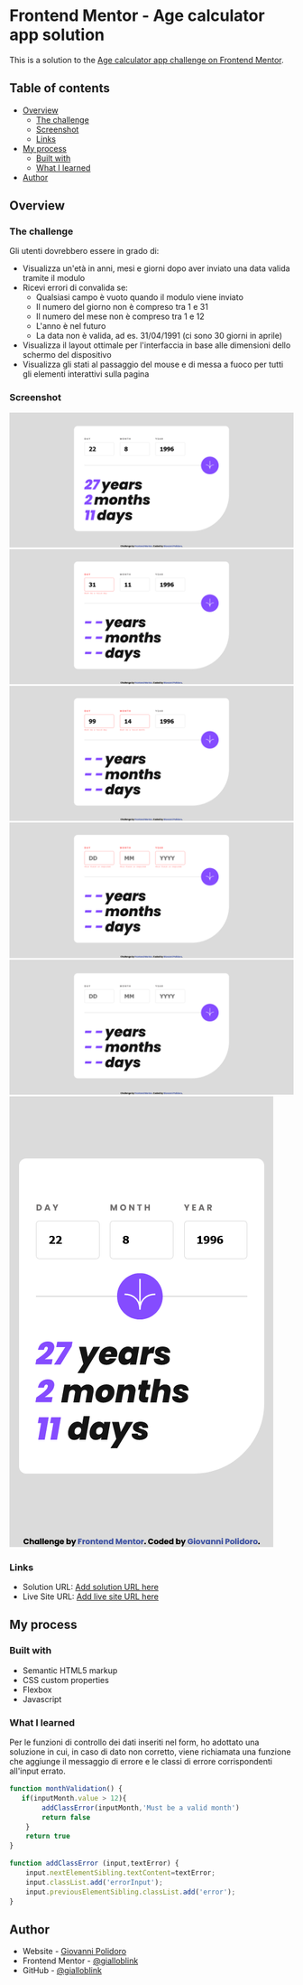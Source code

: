 # Frontend Mentor - Age calculator app solution

This is a solution to the [Age calculator app challenge on Frontend Mentor](https://www.frontendmentor.io/challenges/age-calculator-app-dF9DFFpj-Q).

## Table of contents

- [Overview](#overview)
  - [The challenge](#the-challenge)
  - [Screenshot](#screenshot)
  - [Links](#links)
- [My process](#my-process)
  - [Built with](#built-with)
  - [What I learned](#what-i-learned)
- [Author](#author)

## Overview

### The challenge

Gli utenti dovrebbero essere in grado di:

- Visualizza un'età in anni, mesi e giorni dopo aver inviato una data valida tramite il modulo
- Ricevi errori di convalida se:
  - Qualsiasi campo è vuoto quando il modulo viene inviato
  - Il numero del giorno non è compreso tra 1 e 31
  - Il numero del mese non è compreso tra 1 e 12
  - L'anno è nel futuro
  - La data non è valida, ad es. 31/04/1991 (ci sono 30 giorni in aprile)
- Visualizza il layout ottimale per l'interfaccia in base alle dimensioni dello schermo del dispositivo
- Visualizza gli stati al passaggio del mouse e di messa a fuoco per tutti gli elementi interattivi sulla  pagina


### Screenshot

![Desktop 1440px](screenshot/Screenshot_desktop.png)
![Desktop err 1](screenshot/Screenshot_desktop_err1.png)
![Desktop err 2](screenshot/Screenshot_desktop_err2.png)
![Desktop err 3](screenshot/Screenshot_desktop_err3.png)
![Desktop no data](screenshot/Screenshot_desktop_no_data.png)
![Mobile 375px](screenshot/Screenshot_mobile.png)



### Links

- Solution URL: [Add solution URL here](https://your-solution-url.com)
- Live Site URL: [Add live site URL here](https://your-live-site-url.com)

## My process

### Built with

- Semantic HTML5 markup
- CSS custom properties
- Flexbox
- Javascript


### What I learned

Per le funzioni di controllo dei dati inseriti nel form, ho adottato una soluzione in cui, in caso di dato non corretto, viene richiamata una funzione che aggiunge il messaggio di errore e le classi di errore corrispondenti all'input errato.


```js
function monthValidation() {
   if(inputMonth.value > 12){
        addClassError(inputMonth,'Must be a valid month')
        return false
    }
    return true
}
```

```js
function addClassError (input,textError) {
    input.nextElementSibling.textContent=textError;
    input.classList.add('errorInput');
    input.previousElementSibling.classList.add('error');
}
```

## Author

- Website - [Giovanni Polidoro](https://www.giovannipolidoro.eu)
- Frontend Mentor - [@gialloblink](https://www.frontendmentor.io/profile/gialloblink)
- GitHub - [@gialloblink](https://github.com/gialloblink)